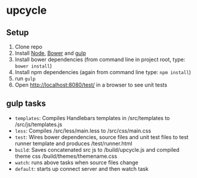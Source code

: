 upcycle
=======

Setup
----------------------------
1. Clone repo
2. Install [Node](http://nodejs.org/), [Bower](http://bower.io) and [gulp](http://gulpjs.com/)
3. Install bower dependencies (from command line in project root, type: `bower install`)
4. Install npm dependencies (again from command line type: `npm install`)
5. run `gulp`
5. Open [http://localhost:8080/test/](http:localhost:8080/test/) in a browser to see unit tests


gulp tasks
----------------------------
- `templates`: Compiles Handlebars templates in /src/templates to /src/js/templates.js
- `less`: Compiles /src/less/main.less to /src/css/main.css
- `test`: Wires bower dependencies, source files and unit test files to test runner template and produces /test/runner.html
- `build`: Saves concatenated src js to /build/upcycle.js and compiled theme css /build/themes/themename.css
- `watch`: runs above tasks when source files change
- `default`: starts up connect server and then watch task


